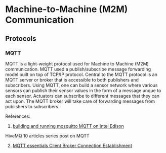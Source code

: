 # Machine-to-Machine (M2M) Communication

## Protocols

### MQTT
MQTT is a light-weight protocol used for Machine to Machine (M2M) communication. MQTT used a publish/subscribe message forwarding model built on top of TCP/IP protocol.
Central to the MQTT protocol is an MQTT server or broker that is accessible to both publishers and subscribers. Using MQTT, one can build a sensor network where various
sensors can publish their sensor values in the form of a message unque to each sensor. Actuators can subscribe to different messages that they can act upon. The MQTT broker
will take care of forwarding messages from publishers to subscribers.

References:

1. [building and running mosquitto MQTT on Intel Edison](https://software.intel.com/en-us/blogs/2015/02/20/building-and-running-mosquitto-mqtt-on-intel-edison)

HiveMQ 10 articles series post on MQTT

2. [MQTT essentials Client Broker Connection Establishment](http://www.hivemq.com/blog/mqtt-essentials-part-3-client-broker-connection-establishment)
